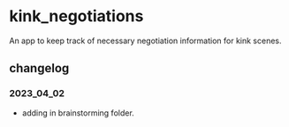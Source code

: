 # kink_negotiations

An app to keep track of necessary negotiation information for kink scenes.

## changelog

### 2023_04_02

- adding in brainstorming folder.

